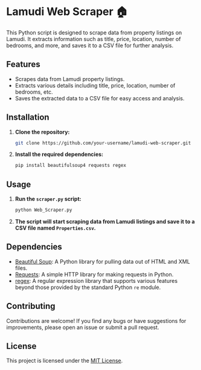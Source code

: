 # Lamudi Web Scraper 🏠

This Python script is designed to scrape data from property listings on Lamudi. It extracts information such as title, price, location, number of bedrooms, and more, and saves it to a CSV file for further analysis.

## Features

- Scrapes data from Lamudi property listings.
- Extracts various details including title, price, location, number of bedrooms, etc.
- Saves the extracted data to a CSV file for easy access and analysis.

## Installation

1. **Clone the repository:**

    ```bash
    git clone https://github.com/your-username/lamudi-web-scraper.git
    ```

2. **Install the required dependencies:**

    ```bash
    pip install beautifulsoup4 requests regex
    ```

## Usage

1. **Run the `scraper.py` script:**

    ```bash
    python Web_Scraper.py
    ```

2. **The script will start scraping data from Lamudi listings and save it to a CSV file named `Properties.csv`.**

## Dependencies

- [Beautiful Soup](https://pypi.org/project/beautifulsoup4/): A Python library for pulling data out of HTML and XML files.
- [Requests](https://pypi.org/project/requests/): A simple HTTP library for making requests in Python.
- [regex](https://pypi.org/project/regex/): A regular expression library that supports various features beyond those provided by the standard Python `re` module.

## Contributing

Contributions are welcome! If you find any bugs or have suggestions for improvements, please open an issue or submit a pull request.

## License

This project is licensed under the [MIT License](LICENSE).
